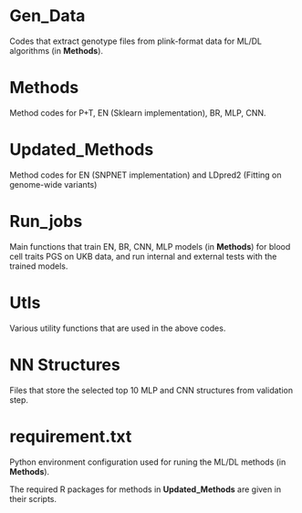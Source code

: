 
# Gen_Data
 Codes that extract genotype files from plink-format data for ML/DL algorithms (in **Methods**).

# Methods
 Method codes for P+T, EN (Sklearn implementation), BR, MLP, CNN.
 
 # Updated_Methods
 Method codes for EN (SNPNET implementation) and LDpred2 (Fitting on genome-wide variants)

# Run_jobs
Main functions that train EN, BR, CNN, MLP models (in **Methods**) for blood cell traits PGS on UKB data, and run internal and external tests with the trained models.

# Utls
 Various utility functions that are used in the above codes.  
 
 # NN Structures
 Files that store the selected top 10 MLP and CNN structures from validation step.
 
 # requirement.txt
 Python environment configuration used for runing the ML/DL methods (in **Methods**).
 
 The required R packages for methods in **Updated_Methods** are given in their scripts.
 
